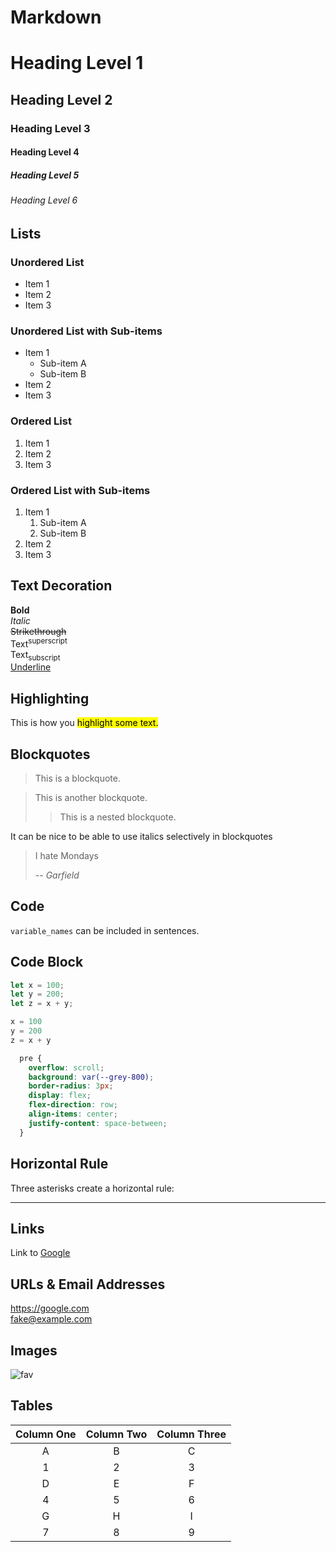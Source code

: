 # Markdown

# Heading Level 1

## Heading Level 2

### Heading Level 3

#### Heading Level 4

##### Heading Level 5

###### Heading Level 6

## Lists
### Unordered List
- Item 1
- Item 2
- Item 3

### Unordered List with Sub-items
- Item 1
  - Sub-item A
  - Sub-item B
- Item 2
- Item 3

### Ordered List
1. Item 1
1. Item 2
1. Item 3

### Ordered List with Sub-items
1. Item 1
   1. Sub-item A
   1. Sub-item B
1. Item 2
1. Item 3

## Text Decoration
**Bold**  
*Italic*  
~~Strikethrough~~  
Text<sup>superscript</sup>  
Text<sub>subscript</sub>  
<u>Underline</u>


## Highlighting
This is how you <mark>highlight some text.</mark>

## Blockquotes

> This is a blockquote.

> This is another blockquote.
>> This is a nested blockquote.

It can be nice to be able to use italics selectively in blockquotes

> I hate Mondays
>
> -- _Garfield_

## Code
`variable_names` can be included in sentences.

## Code Block
```javascript
let x = 100;
let y = 200;
let z = x + y;
```

```python
x = 100
y = 200
z = x + y
```

```css
  pre {
    overflow: scroll;
    background: var(--grey-800);
    border-radius: 3px;
    display: flex;
    flex-direction: row;
    align-items: center;
    justify-content: space-between;
  }
```

## Horizontal Rule
Three asterisks create a horizontal rule:
***

## Links
Link to [Google](https://google.com)

## URLs & Email Addresses
<https://google.com>  
<fake@example.com>

## Images
![fav](/favicon.ico)
## Tables
| Column One | Column Two | Column Three |
|:----------:|:----------:|:----------:|
| A | B | C |
| 1 | 2 | 3 |
| D | E | F |
| 4 | 5 | 6 |
| G | H | I |
| 7 | 8 | 9 |

